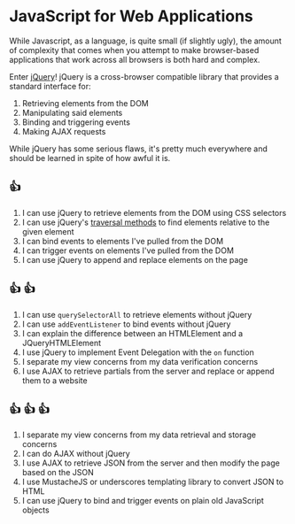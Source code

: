 # JavaScript for Web Applications

While Javascript, as a language, is quite small (if slightly ugly), the amount
of complexity that comes when you attempt to make browser-based applications
that work across all browsers is both hard and complex.

Enter [jQuery](http://jquery.com/)! jQuery is a cross-browser compatible library
that provides a standard interface for:

1. Retrieving elements from the DOM
1. Manipulating said elements
1. Binding and triggering events
1. Making AJAX requests

While jQuery has some serious flaws, it's pretty much everywhere and should be
learned in spite of how awful it is.

## :+1:
1. I can use jQuery to retrieve elements from the DOM using CSS selectors
1. I can use jQuery's [traversal methods](http://api.jquery.com/category/traversing/)
   to find elements relative to the given element
1. I can bind events to elements I've pulled from the DOM
1. I can trigger events on elements I've pulled from the DOM
1. I can use jQuery to append and replace elements on the page


## :+1: :+1:
1. I can use `querySelectorAll` to retrieve elements without jQuery
1. I can use `addEventListener` to bind events without jQuery
1. I can explain the difference between an HTMLElement and a JQueryHTMLElement
1. I use jQuery to implement Event Delegation with the `on` function
1. I separate my view concerns from my data verification concerns
1. I use AJAX to retrieve partials from the server and replace or append
   them to a website

## :+1: :+1: :+1:
1. I separate my view concerns from my data retrieval and storage concerns
1. I can do AJAX without jQuery
1. I use AJAX to retrieve JSON from the server and then modify the page based on
   the JSON
1. I use MustacheJS or underscores templating library to convert JSON to HTML
1. I can use jQuery to bind and trigger events on plain old JavaScript objects
